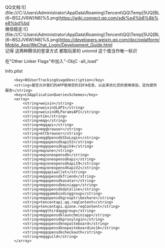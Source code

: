 QQ文档:![](file:///C:\Users\Administrator\AppData\Roaming\Tencent\QQ\Temp\[5UQ[BL(6~BS2JV6W}N6[%S.png)https://wiki.connect.qq.com/sdk%e4%b8%8b%e8%bd%bd  
微信稳定:![](file:///C:\Users\Administrator\AppData\Roaming\Tencent\QQ\Temp\[5UQ[BL(6~BS2JV6W}N6[%S.png)https://developers.weixin.qq.com/doc/oplatform/Mobile_App/WeChat_Login/Development_Guide.html  
记得 这两种腾讯的登录方式 都取玩家的 unionid 这个值当作唯一标识  

在"Other Linker Flags"中加入"-ObjC -all_load"

Info.plist

```
    <key>NSUserTrackingUsageDescription</key>
    <string>是否允许我们的APP使用您的IDFA信息，以此来优化您的使用体验，定向提供服务</string>
    <key>LSApplicationQueriesSchemes</key>
    <array>
        <string>weixin</string>
        <string>weixinULAPI</string>
        <string>weixinURLParamsAPI</string>
        <string>tim</string>
        <string>mqq</string>
        <string>mqqapi</string>
        <string>mqqbrowser</string>
        <string>mttbrowser</string>
        <string>mqqOpensdkSSoLogin</string>
        <string>mqqopensdkapiV2</string>
        <string>mqqopensdkapiV4</string>
        <string>mqzone</string>
        <string>mqzoneopensdk</string>
        <string>mqzoneopensdkapi</string>
        <string>mqzoneopensdkapi19</string>
        <string>mqzoneopensdkapiV2</string>
        <string>mqqapiwallet</string>
        <string>mqqopensdkfriend</string>
        <string>mqqopensdkavatar</string>
        <string>mqqopensdkminiapp</string>
        <string>mqqopensdkdataline</string>
        <string>mqqgamebindinggroup</string>
        <string>mqqopensdkgrouptribeshare</string>
        <string>tencentapi.qq.reqContent</string>
        <string>tencentapi.qzone.reqContent</string>
        <string>mqqthirdappgroup</string>
        <string>mqqopensdklaunchminiapp</string>
        <string>mqqopensdkproxylogin</string>
        <string>mqqopensdknopasteboard</string>
        <string>mqqopensdknopasteboardios16</string>
        <string>mqqopensdkcheckauth</string>
        <string>mqqguild</string>
    </array>
```